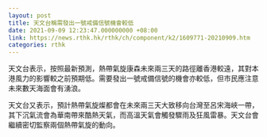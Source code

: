 ```yaml
---
layout: post
title: 天文台稱需發出一號戒備信號機會較低
date: 2021-09-09 12:23:47.000000000 +08:00
link: https://news.rthk.hk/rthk/ch/component/k2/1609771-20210909.htm
categories: rthk
---
```


天文台表示，按照最新預測，熱帶氣旋康森未來兩三天的路徑離香港較遠，其對本港風力的影響較之前預期低。需要發出一號戒備信號的機會亦較低，但市民應注意未來數天海面會有湧浪。

天文台又表示，預計熱帶氣旋燦都會在未來兩三天大致移向台灣至呂宋海峽一帶，其下沉氣流會為華南帶來酷熱天氣，而高溫天氣會觸發驟雨及狂風雷暴。天文台會繼續密切監察兩個熱帶氣旋的動向。
